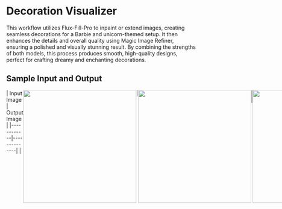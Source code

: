 

<style>
  .imag{
    display: flex;
    aligh-items: center;
  }
</style>
# Decoration Visualizer

This workflow utilizes Flux-Fill-Pro to inpaint or extend images, creating seamless decorations for a Barbie and unicorn-themed setup. It then enhances the details and overall quality using Magic Image Refiner, ensuring a polished and visually stunning result. By combining the strengths of both models, this process produces smooth, high-quality designs, perfect for crafting dreamy and enchanting decorations.


## Sample Input and Output
<div class="imag">
| Input Image | Output Image |
|------------|--------------|
| <img src="https://github.com/user-attachments/assets/8a51c65e-c484-445e-97a7-052905ad80d5" width="300"/> | <img src="https://github.com/user-attachments/assets/c3496b8b-8c0c-417e-a368-c5f064bdb70b" width="300"/> |
| <img src="https://github.com/user-attachments/assets/db1c97b6-ab78-447d-a3ee-7f106bc03100" width="300"/> | <img src="https://github.com/user-attachments/assets/6b84d3fc-3d81-46a4-909d-068bcb937439" width="300"/> |
</div>


